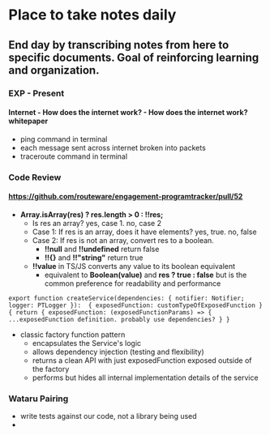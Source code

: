 # Place to take notes daily

## End day by transcribing notes from here to specific documents. Goal of reinforcing learning and organization.

### EXP - Present

#### Internet - How does the internet work? - How does the internet work? whitepaper
- ping <domain name> command in terminal
- each message sent across internet broken into packets
- traceroute <domain name> command in terminal


### Code Review
#### https://github.com/routeware/engagement-programtracker/pull/52
- **Array.isArray(res) ? res.length > 0 : !!res;**
  - Is res an array? yes, case 1. no, case 2
  - Case 1: If res is an array, does it have elements? yes, true. no, false
  - Case 2: If res is not an array, convert res to a boolean.
    - **!!null** and **!!undefined** return false
    - **!!{}** and **!!"string"** return true
  - **!!value** in TS/JS converts any value to its boolean equivalent
    - equivalent to **Boolean(value)** and **res ? true : false** but is the common preference for readability and performance
   
`export function createService(dependencies: { notifier: Notifier; logger: PTLogger }): 
{ exposedFunction: customTypeOfExposedFunction } {
  return { exposedFunction: (exposedFunctionParams) => { ...exposedFunction definition. probably use dependencies? } }`
  - classic factory function pattern
    - encapsulates the Service's logic
    - allows dependency injection (testing and flexibility)
    - returns a clean API with just exposedFunction exposed outside of the factory
    - performs but hides all internal implementation details of the service


### Wataru Pairing
- write tests against our code, not a library being used
- 
